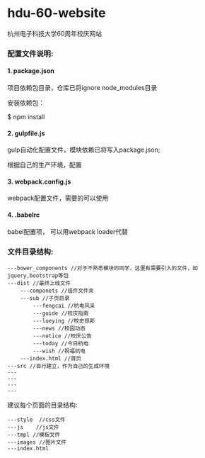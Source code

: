 # hdu-60-website
杭州电子科技大学60周年校庆网站


### 配置文件说明:

#### 1. package.json
项目依赖包目录，仓库已将ignore node_modules目录

安装依赖包：

$ npm install
#### 2. gulpfile.js

gulp自动化配置文件，模块依赖已将写入package.json;

根据自己的生产环境，配置

#### 3. webpack.config.js

webpack配置文件，需要的可以使用

#### 4. .babelrc

babel配置项， 可以用webpack loader代替

### 文件目录结构:
	---bower_components //对于不熟悉模块的同学，这里有需要引入的文件，如jquery,bootstrap等包
	---dist //最终上线文件
		---componets //组件文件夹
		---sub //子页目录
			---fengcai //杭电风采
			---guide //校庆指南
			---lueying //校史掠影
			---news //校园动态
			---notice //校庆公告
			---today //今日杭电
			---wish //祝福杭电
		---index.html //首页
	---src //自行建立，作为自己的生成环境
	---
	---
	---
	---
建议每个页面的目录结构:

	---style  //css文件
	---js    //js文件
	---tmpl //模板文件
	---images //图片文件
	---index.html